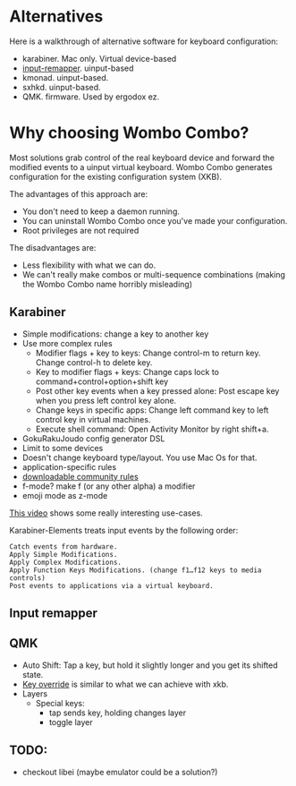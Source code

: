 # Alternatives

Here is a walkthrough of alternative software for keyboard configuration:
- karabiner. Mac only. Virtual device-based
- [input-remapper](https://github.com/sezanzeb/input-remapper). uinput-based
- kmonad. uinput-based.
- sxhkd. uinput-based.
- QMK. firmware. Used by ergodox ez.

# Why choosing Wombo Combo?

Most solutions grab control of the real keyboard device and forward the modified
events to a uinput virtual keyboard.
Wombo Combo generates configuration for the existing configuration system (XKB).

The advantages of this approach are:
- You don't need to keep a daemon running.
- You can uninstall Wombo Combo once you've made your configuration.
- Root privileges are not required

The disadvantages are:
- Less flexibility with what we can do.
- We can't really make combos or multi-sequence combinations (making the Wombo
  Combo name horribly misleading)

## Karabiner

- Simple modifications: change a key to another key
- Use more complex rules
  - Modifier flags + key to keys:
        Change control-m to return key.
        Change control-h to delete key.
  - Key to modifier flags + keys:
        Change caps lock to command+control+option+shift key
  - Post other key events when a key pressed alone:
        Post escape key when you press left control key alone.
  - Change keys in specific apps:
        Change left command key to left control key in virtual machines.
  - Execute shell command:
        Open Activity Monitor by right shift+a.
- GokuRakuJoudo config generator DSL
- Limit to some devices
- Doesn't change keyboard type/layout. You use Mac Os for that.
- application-specific rules
- [downloadable community rules](https://ke-complex-modifications.pqrs.org/)
- f-mode? make f (or any other alpha) a modifier
- emoji mode as z-mode

[This video](https://egghead.io/talks/egghead-save-your-hands-and-save-your-time-rethinking-how-to-use-a-keyboard)
shows some really interesting use-cases.

Karabiner-Elements treats input events by the following order:

    Catch events from hardware.
    Apply Simple Modifications.
    Apply Complex Modifications.
    Apply Function Keys Modifications. (change f1…f12 keys to media controls)
    Post events to applications via a virtual keyboard.


## Input remapper


## QMK

- Auto Shift: Tap a key, but hold it slightly longer and you get its shifted state.
- [Key override](https://docs.qmk.fm/#/feature_key_overrides) is similar to what
  we can achieve with xkb.
- Layers
  - Special keys:
    - tap sends key, holding changes layer 
    - toggle layer

## TODO:
- checkout libei (maybe emulator could be a solution?)
